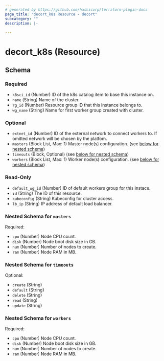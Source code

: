```yaml
---
# generated by https://github.com/hashicorp/terraform-plugin-docs
page_title: "decort_k8s Resource - decort"
subcategory: ""
description: |-
  
---
```


# decort_k8s (Resource)





<!-- schema generated by tfplugindocs -->
## Schema

### Required

- `k8sci_id` (Number) ID of the k8s catalog item to base this instance on.
- `name` (String) Name of the cluster.
- `rg_id` (Number) Resource group ID that this instance belongs to.
- `wg_name` (String) Name for first worker group created with cluster.

### Optional

- `extnet_id` (Number) ID of the external network to connect workers to. If omitted network will be chosen by the platfom.
- `masters` (Block List, Max: 1) Master node(s) configuration. (see [below for nested schema](#nestedblock--masters))
- `timeouts` (Block, Optional) (see [below for nested schema](#nestedblock--timeouts))
- `workers` (Block List, Max: 1) Worker node(s) configuration. (see [below for nested schema](#nestedblock--workers))

### Read-Only

- `default_wg_id` (Number) ID of default workers group for this instace.
- `id` (String) The ID of this resource.
- `kubeconfig` (String) Kubeconfig for cluster access.
- `lb_ip` (String) IP address of default load balancer.

<a id="nestedblock--masters"></a>
### Nested Schema for `masters`

Required:

- `cpu` (Number) Node CPU count.
- `disk` (Number) Node boot disk size in GB.
- `num` (Number) Number of nodes to create.
- `ram` (Number) Node RAM in MB.


<a id="nestedblock--timeouts"></a>
### Nested Schema for `timeouts`

Optional:

- `create` (String)
- `default` (String)
- `delete` (String)
- `read` (String)
- `update` (String)


<a id="nestedblock--workers"></a>
### Nested Schema for `workers`

Required:

- `cpu` (Number) Node CPU count.
- `disk` (Number) Node boot disk size in GB.
- `num` (Number) Number of nodes to create.
- `ram` (Number) Node RAM in MB.



